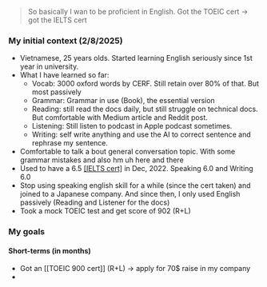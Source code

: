 > So basically I wan to be proficient in English.
> Got the TOEIC cert -> got the IELTS cert

### My initial context (2/8/2025)
- Vietnamese, 25 years olds. Started learning English seriously since 1st year in university.
- What I have learned so far:
	- Vocab: 3000 oxford words by CERF. Still retain over 80% of that. But most passively
	- Grammar: Grammar in use (Book), the essential version
	- Reading: still read the docs daily, but still struggle on technical docs. But comfortable with Medium article and Reddit post.
	- Listening: Still listen to podcast in Apple podcast sometimes.
	- Writing: self write anything and use the AI to correct sentence and rephrase my sentence.
- Comfortable to talk a bout general conversation topic. With some grammar mistakes and also hm uh here and there
- Used to have a 6.5 [[IELTS cert]](Academic) in Dec, 2022. Speaking 6.0 and Writing 6.0
- Stop using speaking english skill for a while (since the cert taken) and joined to a Japanese company. And since then, I only used English passively (Reading and Listener for the docs)
- Took a mock TOEIC test and get score of 902 (R+L)
### My goals
#### Short-terms (in months)
- Got an [[TOEIC 900 cert]] (R+L) -> apply for 70$ raise in my company
- 